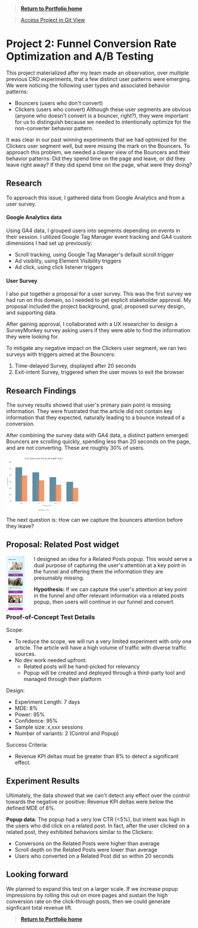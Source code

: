 > [**Return to Portfolio home**](https://krista-lowry.github.io/portfolio/)

>[Access Project in Git View](https://github.com/krista-lowry/funnel-cro)

# Project 2: Funnel Conversion Rate Optimization and A/B Testing
This project materialized after my team made an observation, over multiple previous CRO experiments, that a few distinct user patterns were emerging. We were noticing the following user types and associated behavior patterns:
- Bouncers (users who don't convert)
- Clickers (users who convert)
Although these user segments are obvious (anyone who doesn't convert is a bouncer, right?), they were important for us to distinguish because we needed to intentionally optimize for the non-converter behavior pattern.

It was clear in our past winning experiments that we had optimized for the Clickers user segment well, but were missing the mark on the Bouncers. To approach this problem, we needed a clearer view of the Bouncers and their behavior patterns: Did they spend time on the page and leave, or did they leave right away? If they did spend time on the page, what were they doing?

## Research
To approach this issue, I gathered data from Google Analytics and from a user survey.

#### Google Analytics data
Using GA4 data, I grouped users into segments depending on events in their session. I utilized Google Tag Manager event tracking and GA4 custom dimensions I had set up previously:
- Scroll tracking, using Google Tag Manager's default scroll trigger 
- Ad visiblity, using Element Visibility triggers
- Ad click, using click listener triggers

#### User Survey
I also put together a proposal for a user survey. This was the first survey we had run on this domain, so I needed to get explicit stakeholder approval. My proposal included the project background, goal, proposed survey design, and supporting data.

After gaining approval, I collaborated with a UX researcher to design a SurveyMonkey survey asking users if they were able to find the information they were looking for.

To mitigate any negative impact on the Clickers user segment, we ran two surveys with triggers aimed at the Bouncers:
1. Time-delayed Survey, displayed after 20 seconds
2. Exit-intent Survey, triggered when the user moves to exit the browser

## Research Findings
The survey results showed that user's primary pain point is missing information. They were frustrated that the article did not contain key information that they expected, naturally leading to a bounce instead of a conversion.

After combining the survey data with GA4 data, a distinct pattern emerged: Bouncers are scrolling quickly, spending less than 20 seconds on the page, and are not converting. These are roughly 30% of users.

<img src="images/proj-1b-scrol.png" alt="Sample Image" width="200" height="150" align = "center">


The next question is: How can we capture the bouncers attention before they leave?

## Proposal: Related Post widget
<img src="images/proj-1c-pop.png" alt="Sample Image" width="50" height="150" align="left" style="margin-right:25px">


I designed an idea for a Related Posts popup. This would serve a dual purpose of capturing the user's attention at a key point in the funnel and offering them the information they are presumably missing.

**Hypothesis:** If we can capture the user's attention at key point in the funnel and offer relevant information via a related posts popup, then users will continue in our funnel and convert.



### Proof-of-Concept Test Details
Scope:
- To reduce the scope, we will run a very limited experiment with only one article. The article will have a high volume of traffic with diverse traffic sources.
- No dev work needed upfront:
    - Related posts will be hand-picked for relevancy
    - Popup will be created and deployed through a third-party tool and managed through their platform

Design:
- Experiment Length: 7 days
- MDE: 8%
- Power: 95%
- Confidence: 95%
- Sample size: x,xxx sessions
- Number of variants: 2 (Control and Popup)

Success Criteria:
- Revenue KPI deltas must be greater than 8% to detect a significant effect.

## Experiment Results
Ultimately, the data showed that we can't detect any effect over the control towards the negative or positive: Revenue KPI deltas were below the defined MDE of 8%.

**Popup data**: The popup had a very low CTR (<5%), but intent was high in the users who did click on a related post. In fact, after the user clicked on a related post, they exhibited behaviors similar to the Clickers:
- Conversons on the Related Posts were higher than average
- Scroll depth on the Related Posts were lower than average
- Users who converted on a Related Post did so within 20 seconds

## Looking forward
We planned to expand this test on a larger scale. If we increase popup impressions by rolling this out on more pages and sustain the high conversion rate on the click-through posts, then we could generate signficant total revenue lift. 

> [**Return to Portfolio home**](https://krista-lowry.github.io/portfolio/)
